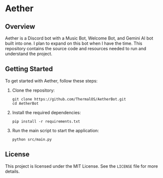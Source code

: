# Aether

## Overview
Aether is a Discord bot with a Music Bot, Welcome Bot, and Gemini AI bot built into one. I plan to expand on this bot when I have the time. This repository contains the source code and resources needed to run and understand the project.

## Getting Started
To get started with Aether, follow these steps:

1. Clone the repository:
    ```
    git clone https://github.com/ThermalOS/AetherBot.git
    cd AetherBot
    ```

2. Install the required dependencies:
    ```
    pip install -r requirements.txt
    ```

3. Run the main script to start the application:
    ```
    python src/main.py
    ```
    
## License
This project is licensed under the MIT License. See the `LICENSE` file for more details.
